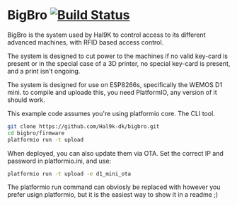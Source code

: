 # BigBro [![Build Status](https://api.travis-ci.org/Hal9k-dk/bigbro.svg?branch=platformio)](https://travis-ci.org/Hal9k-dk/bigbro)

BigBro is the system used by Hal9K to control access to its different advanced
machines, with RFID based access control.

The system is designed to cut power to the machines if no valid key-card is present
or in the special case of a 3D printer, no special key-card is present, 
and a print isn't ongoing.

The system is designed for use on ESP8266s, specifically the WEMOS D1 mini.
to compile and uploade this, you need PlatformIO, any version of it should work.

This example code assumes you're using platformio core. The CLI tool.

```bash
git clone https://github.com/Hal9k-dk/bigbro.git
cd bigbro/firmware
platformio run -t upload
```

When deployed, you can also update them via OTA. Set the correct IP and password in platformio.ini, and use:

```bash
platformio run -t upload -e d1_mini_ota
```

The platformio run command can obviosly be replaced with however you prefer usign platformio,
but it is the easiest way to show it in a readme ;)
